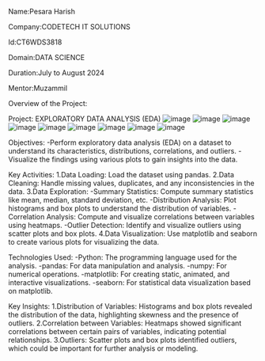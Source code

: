 Name:Pesara Harish

Company:CODETECH IT SOLUTIONS

Id:CT6WDS3818

Domain:DATA SCIENCE

Duration:July to August 2024

Mentor:Muzammil

Overview of the Project:

Project: EXPLORATORY DATA ANALYSIS (EDA)
![image](https://github.com/user-attachments/assets/f517fd12-3a18-47f2-9e74-5d3f4e31b629)
![image](https://github.com/user-attachments/assets/12872c61-1412-435b-ad6f-416feb8d1e73)
![image](https://github.com/user-attachments/assets/c6c8a658-0222-4b42-b786-7cea38b14a4c)
![image](https://github.com/user-attachments/assets/43ced512-53fb-49ba-9689-2c21d7c8fa81)
![image](https://github.com/user-attachments/assets/a7c1087c-1f2b-49ea-abf3-818d1d5c7b4a)
![image](https://github.com/user-attachments/assets/676b9d53-bf7f-418b-949c-e8b2e499da0f)
![image](https://github.com/user-attachments/assets/6f856f8b-bc06-4a77-be3d-d738be72a44e)
![image](https://github.com/user-attachments/assets/ce4d475a-a303-4e3b-b3a3-06cae3bc7828)
![image](https://github.com/user-attachments/assets/3ca8f2ea-569f-4f8f-8de8-80b595f4c6fa)

Objectives:
  -Perform exploratory data analysis (EDA) on a dataset to understand its characteristics, distributions, correlations, and outliers.
  -Visualize the findings using various plots to gain insights into the data.

Key Activities:
 1.Data Loading: Load the dataset using pandas.
 2.Data Cleaning: Handle missing values, duplicates, and any inconsistencies in the data.
 3.Data Exploration:
     -Summary Statistics: Compute summary statistics like mean, median, standard deviation, etc.
     -Distribution Analysis: Plot histograms and box plots to understand the distribution of variables.
     -Correlation Analysis: Compute and visualize correlations between variables using heatmaps.
     -Outlier Detection: Identify and visualize outliers using scatter plots and box plots.
  4.Data Visualization: Use matplotlib and seaborn to create various plots for visualizing the data.

Technologies Used:
 -Python: The programming language used for the analysis.
 -pandas: For data manipulation and analysis.
 -numpy: For numerical operations.
 -matplotlib: For creating static, animated, and interactive visualizations.
 -seaborn: For statistical data visualization based on matplotlib.

Key Insights:
  1.Distribution of Variables: Histograms and box plots revealed the distribution of the data, highlighting skewness and the presence of outliers.
  2.Correlation between Variables: Heatmaps showed significant correlations between certain pairs of variables, indicating potential relationships.
  3.Outliers: Scatter plots and box plots identified outliers, which could be important for further analysis or modeling.
